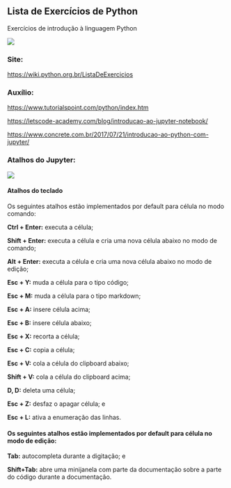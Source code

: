 ## Lista de Exercícios de Python
Exercícios de introdução à linguagem Python

<img src="https://fiverr-res.cloudinary.com/images/q_auto,f_auto/gigs/114798028/original/36f0ca130873344ad0c2d2428b056e608e17ff9c/do-python-coding-and-jenkins-setup.png">


### Site:

https://wiki.python.org.br/ListaDeExercicios

### Auxílio:

https://www.tutorialspoint.com/python/index.htm

https://letscode-academy.com/blog/introducao-ao-jupyter-notebook/

https://www.concrete.com.br/2017/07/21/introducao-ao-python-com-jupyter/



### Atalhos do Jupyter:

<img src="https://conceitos.com/wp-content/uploads/geral/Atalho.jpg">

#### Atalhos do teclado

Os seguintes atalhos estão implementados por default para célula no modo comando:

<b>Ctrl + Enter:</b> executa a célula;

<b>Shift + Enter:</b> executa a célula e cria uma nova célula abaixo no modo de comando;

<b>Alt + Enter:</b> executa a célula e cria uma nova célula abaixo no modo de edição;

<b>Esc + Y:</b> muda a célula para o tipo código;

<b>Esc + M:</b> muda a célula para o tipo markdown;

<b>Esc + A:</b> insere célula acima;

<b>Esc + B:</b> insere célula abaixo;

<b>Esc + X:</b> recorta a célula;

<b>Esc + C:</b> copia a célula;

<b>Esc + V:</b> cola a célula do clipboard abaixo;

<b>Shift + V:</b> cola a célula do clipboard acima;

<b>D, D:</b> deleta uma célula;

<b>Esc + Z:</b> desfaz o apagar célula; e

<b>Esc + L:</b> ativa a enumeração das linhas.


#### Os seguintes atalhos estão implementados por default para célula no modo de edição:

<b>Tab:</b> autocompleta durante a digitação; e

<b>Shift+Tab:</b> abre uma minijanela com parte da documentação sobre a parte do código durante a documentação.
